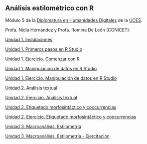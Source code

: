 ## Análisis estilométrico con R

Módulo 5 de la [Diplomatura en Humanidades Digitales](https://www.uces.edu.ar/educacion-distancia/curso/15140/diplomatura-humanidades-digitales) de la [UCES](https://www.uces.edu.ar/).

Profa. Nidia Hernández y Profa. Romina De León (CONICET).


[Unidad 1. Instalaciones](unidad1_instalaciones.html)

[Unidad 1. Primeros pasos en R Studio](unidad1_basicos.html)

[Unidad 1. Ejercicio. Comenzar con R](unidad1_comenzar-con-R.html)

[Unidad 1. Manipulación de datos en R Studio](unidad1_manipulacion-de-datos.html)

[Unidad 1. Ejercicio. Manipulación de datos en R Studio](unidad1_ej-manipulacion-datos.html)

[Unidad 2. Análisis textual](unidad2_analisis-textual.html)

[Unidad 2. Ejercicio. Análisis textual](unidad2_ej_analisis_textual.html)

[Unidad 2. Etiquetado morfosintáctico y coocurrencias](unidad2-etiquetado-pos.html)

[Unidad 2. Ejercicio. Etiquetado morfosintáctico y coocurrencias](unidad2_ej-etiquetado-pos.html)

[Unidad 3. Macroanálisis. Estilometría](unidad3_macroanalisis_stylo.html)

[Unidad 3. Macroanálisis. Estilometría - Ejercitación](unidad3_macroanalisis_stylo-ejercicio.html)




